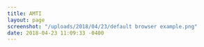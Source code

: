 ```yaml
---
title: AMTI
layout: page
screenshot: "/uploads/2018/04/23/default browser example.png"
date: 2018-04-23 11:09:33 -0400
---
```

